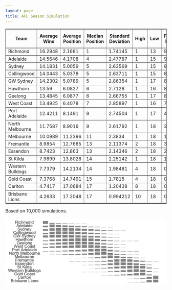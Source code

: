 ```yaml
---
layout: page
title: AFL Season Simulation
---
```

<table border="1" class="dataframe">   <thead>     <tr style="text-align: center;">       <th>Team</th>       <th>Average Wins</th>       <th>Average Position</th>       <th>Median Position</th>       <th>Standard Deviation</th>       <th>High</th>       <th>Low</th>       <th>Finals Prob</th>       <th>Top 4 Prob</th>       <th>Minor Premier Prob</th>       <th>Bottom 4 Prob</th>       <th>Wooden Spoon Prob</th>       <th>Premiership Prob</th>     </tr>   </thead>   <tbody>     <tr>       <td>Richmond</td>       <td>16.2948</td>       <td>2.1681</td>       <td>1</td>       <td>1.74145</td>       <td>1</td>       <td>13</td>       <td>99.17</td>       <td>89.28</td>       <td>52.93</td>       <td>0</td>       <td>0</td>       <td>44.23</td>     </tr>     <tr>       <td>Adelaide</td>       <td>14.5646</td>       <td>4.1708</td>       <td>4</td>       <td>2.47787</td>       <td>1</td>       <td>15</td>       <td>93.35</td>       <td>61.46</td>       <td>11.39</td>       <td>0.01</td>       <td>0</td>       <td>11.06</td>     </tr>     <tr>       <td>Sydney</td>       <td>14.1831</td>       <td>5.0059</td>       <td>5</td>       <td>2.63569</td>       <td>1</td>       <td>15</td>       <td>88.76</td>       <td>47.22</td>       <td>7.35</td>       <td>0.02</td>       <td>0</td>       <td>7.36</td>     </tr>     <tr>       <td>Collingwood</td>       <td>14.0443</td>       <td>5.0378</td>       <td>5</td>       <td>2.63711</td>       <td>1</td>       <td>15</td>       <td>88.82</td>       <td>46.97</td>       <td>6.45</td>       <td>0.05</td>       <td>0</td>       <td>9.79</td>     </tr>     <tr>       <td>GW Sydney</td>       <td>14.2302</td>       <td>5.0789</td>       <td>5</td>       <td>2.86354</td>       <td>1</td>       <td>17</td>       <td>85.9</td>       <td>47.37</td>       <td>9.82</td>       <td>0.04</td>       <td>0</td>       <td>9.83</td>     </tr>     <tr>       <td>Hawthorn</td>       <td>13.59</td>       <td>6.0827</td>       <td>6</td>       <td>2.7128</td>       <td>1</td>       <td>16</td>       <td>80.41</td>       <td>30.47</td>       <td>3.34</td>       <td>0.17</td>       <td>0</td>       <td>5.69</td>     </tr>     <tr>       <td>Geelong</td>       <td>13.4845</td>       <td>6.0877</td>       <td>6</td>       <td>2.66755</td>       <td>1</td>       <td>17</td>       <td>80.72</td>       <td>29.6</td>       <td>3.32</td>       <td>0.09</td>       <td>0</td>       <td>5.41</td>     </tr>     <tr>       <td>West Coast</td>       <td>13.4925</td>       <td>6.4078</td>       <td>7</td>       <td>2.85897</td>       <td>1</td>       <td>16</td>       <td>74.43</td>       <td>27.83</td>       <td>3.84</td>       <td>0.09</td>       <td>0</td>       <td>2.89</td>     </tr>     <tr>       <td>Port Adelaide</td>       <td>12.4211</td>       <td>8.1491</td>       <td>9</td>       <td>2.74504</td>       <td>1</td>       <td>17</td>       <td>49.64</td>       <td>11.58</td>       <td>1.07</td>       <td>0.57</td>       <td>0</td>       <td>2.24</td>     </tr>     <tr>       <td>North Melbourne</td>       <td>11.7587</td>       <td>8.9016</td>       <td>9</td>       <td>2.61792</td>       <td>1</td>       <td>18</td>       <td>38.39</td>       <td>6.55</td>       <td>0.44</td>       <td>1.3</td>       <td>0.02</td>       <td>1.29</td>     </tr>     <tr>       <td>Melbourne</td>       <td>10.0989</td>       <td>11.2396</td>       <td>11</td>       <td>2.3834</td>       <td>1</td>       <td>18</td>       <td>11.01</td>       <td>1.2</td>       <td>0.04</td>       <td>7.98</td>       <td>0.1</td>       <td>0.12</td>     </tr>     <tr>       <td>Fremantle</td>       <td>8.9854</td>       <td>12.7685</td>       <td>13</td>       <td>2.11374</td>       <td>2</td>       <td>18</td>       <td>3.15</td>       <td>0.18</td>       <td>0</td>       <td>20.06</td>       <td>0.32</td>       <td>0.02</td>     </tr>     <tr>       <td>Essendon</td>       <td>8.7423</td>       <td>12.863</td>       <td>13</td>       <td>2.14346</td>       <td>2</td>       <td>18</td>       <td>2.95</td>       <td>0.14</td>       <td>0</td>       <td>22.85</td>       <td>0.52</td>       <td>0.05</td>     </tr>     <tr>       <td>St Kilda</td>       <td>7.9899</td>       <td>13.8028</td>       <td>14</td>       <td>2.25142</td>       <td>1</td>       <td>18</td>       <td>1.9</td>       <td>0.12</td>       <td>0.01</td>       <td>42.02</td>       <td>2.39</td>       <td>0.01</td>     </tr>     <tr>       <td>Western Bulldogs</td>       <td>7.7379</td>       <td>14.2134</td>       <td>14</td>       <td>1.98481</td>       <td>4</td>       <td>18</td>       <td>0.97</td>       <td>0.02</td>       <td>0</td>       <td>49.13</td>       <td>2.28</td>       <td>0.01</td>     </tr>     <tr>       <td>Gold Coast</td>       <td>7.3768</td>       <td>14.7491</td>       <td>15</td>       <td>1.7815</td>       <td>4</td>       <td>18</td>       <td>0.41</td>       <td>0.01</td>       <td>0</td>       <td>62.58</td>       <td>2.19</td>       <td>0</td>     </tr>     <tr>       <td>Carlton</td>       <td>4.7417</td>       <td>17.0684</td>       <td>17</td>       <td>1.20438</td>       <td>8</td>       <td>18</td>       <td>0.02</td>       <td>0</td>       <td>0</td>       <td>95.54</td>       <td>45.71</td>       <td>0</td>     </tr>     <tr>       <td>Brisbane Lions</td>       <td>4.2633</td>       <td>17.2048</td>       <td>17</td>       <td>0.994212</td>       <td>10</td>       <td>18</td>       <td>0</td>       <td>0</td>       <td>0</td>       <td>97.5</td>       <td>46.47</td>       <td>0</td>     </tr>   </tbody> </table>
<p>Based on 10,000 simulations.</p>

<img src="/img/histogram.png"/>